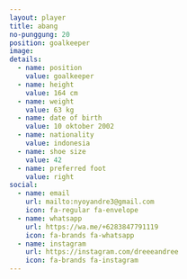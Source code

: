 ```yaml
---
layout: player
title: abang
no-punggung: 20
position: goalkeeper
image: 
details:
  - name: position
    value: goalkeeper
  - name: height
    value: 164 cm
  - name: weight
    value: 63 kg
  - name: date of birth
    value: 10 oktober 2002
  - name: nationality
    value: indonesia
  - name: shoe size
    value: 42
  - name: preferred foot
    value: right
social:
  - name: email
    url: mailto:nyoyandre3@gmail.com
    icon: fa-regular fa-envelope
  - name: whatsapp
    url: https://wa.me/+6283847791119
    icon: fa-brands fa-whatsapp
  - name: instagram
    url: https://instagram.com/dreeeandree
    icon: fa-brands fa-instagram
---
```

